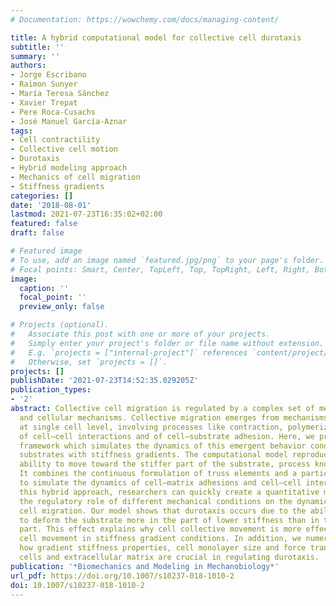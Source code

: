 ```yaml
---
# Documentation: https://wowchemy.com/docs/managing-content/

title: A hybrid computational model for collective cell durotaxis
subtitle: ''
summary: ''
authors:
- Jorge Escribano
- Raimon Sunyer
- María Teresa Sánchez
- Xavier Trepat
- Pere Roca-Cusachs
- José Manuel García-Aznar
tags:
- Cell contractility
- Collective cell motion
- Durotaxis
- Hybrid modeling approach
- Mechanics of cell migration
- Stiffness gradients
categories: []
date: '2018-08-01'
lastmod: 2021-07-23T16:35:02+02:00
featured: false
draft: false

# Featured image
# To use, add an image named `featured.jpg/png` to your page's folder.
# Focal points: Smart, Center, TopLeft, Top, TopRight, Left, Right, BottomLeft, Bottom, BottomRight.
image:
  caption: ''
  focal_point: ''
  preview_only: false

# Projects (optional).
#   Associate this post with one or more of your projects.
#   Simply enter your project's folder or file name without extension.
#   E.g. `projects = ["internal-project"]` references `content/project/deep-learning/index.md`.
#   Otherwise, set `projects = []`.
projects: []
publishDate: '2021-07-23T14:52:35.029205Z'
publication_types:
- '2'
abstract: Collective cell migration is regulated by a complex set of mechanical interactions
  and cellular mechanisms. Collective migration emerges from mechanisms occurring
  at single cell level, involving processes like contraction, polymerization and depolymerization,
  of cell–cell interactions and of cell–substrate adhesion. Here, we present a computational
  framework which simulates the dynamics of this emergent behavior conditioned by
  substrates with stiffness gradients. The computational model reproduces the cell’s
  ability to move toward the stiffer part of the substrate, process known as durotaxis.
  It combines the continuous formulation of truss elements and a particle-based approach
  to simulate the dynamics of cell–matrix adhesions and cell–cell interactions. Using
  this hybrid approach, researchers can quickly create a quantitative model to understand
  the regulatory role of different mechanical conditions on the dynamics of collective
  cell migration. Our model shows that durotaxis occurs due to the ability of cells
  to deform the substrate more in the part of lower stiffness than in the stiffer
  part. This effect explains why cell collective movement is more effective than single
  cell movement in stiffness gradient conditions. In addition, we numerically evaluate
  how gradient stiffness properties, cell monolayer size and force transmission between
  cells and extracellular matrix are crucial in regulating durotaxis.
publication: '*Biomechanics and Modeling in Mechanobiology*'
url_pdf: https://doi.org/10.1007/s10237-018-1010-2
doi: 10.1007/s10237-018-1010-2
---
```

